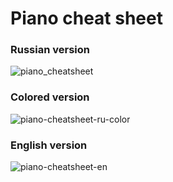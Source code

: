 # Piano cheat sheet

### Russian version

![piano_cheatsheet](https://github.com/avchaykin/piano-cheatsheet/assets/43413779/8f0b79b3-cf29-4968-a9e7-0c6d065ef5cd)

### Colored version

![piano-cheatsheet-ru-color](https://github.com/avchaykin/piano-cheatsheet/assets/43413779/b6b7fff2-bd9b-4507-853e-1ac29af82ffa)

### English version

![piano-cheatsheet-en](https://github.com/avchaykin/piano-cheatsheet/assets/43413779/a477ac6f-614e-45bd-9e28-48c0ebc3be71)
